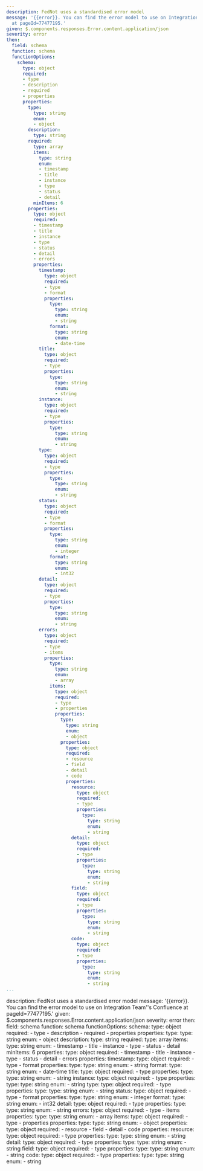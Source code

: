```yaml
---
description: FedNot uses a standardised error model
message: '{{error}}. You can find the error model to use on Integration Team''s Confluence
  at pageId=77477195.'
given: $.components.responses.Error.content.application/json
severity: error
then:
  field: schema
  function: schema
  functionOptions:
    schema:
      type: object
      required:
      - type
      - description
      - required
      - properties
      properties:
        type:
          type: string
          enum:
          - object
        description:
          type: string
        required:
          type: array
          items:
            type: string
            enum:
            - timestamp
            - title
            - instance
            - type
            - status
            - detail
          minItems: 6
        properties:
          type: object
          required:
          - timestamp
          - title
          - instance
          - type
          - status
          - detail
          - errors
          properties:
            timestamp:
              type: object
              required:
              - type
              - format
              properties:
                type:
                  type: string
                  enum:
                  - string
                format:
                  type: string
                  enum:
                  - date-time
            title:
              type: object
              required:
              - type
              properties:
                type:
                  type: string
                  enum:
                  - string
            instance:
              type: object
              required:
              - type
              properties:
                type:
                  type: string
                  enum:
                  - string
            type:
              type: object
              required:
              - type
              properties:
                type:
                  type: string
                  enum:
                  - string
            status:
              type: object
              required:
              - type
              - format
              properties:
                type:
                  type: string
                  enum:
                  - integer
                format:
                  type: string
                  enum:
                  - int32
            detail:
              type: object
              required:
              - type
              properties:
                type:
                  type: string
                  enum:
                  - string
            errors:
              type: object
              required:
              - type
              - items
              properties:
                type:
                  type: string
                  enum:
                  - array
                items:
                  type: object
                  required:
                  - type
                  - properties
                  properties:
                    type:
                      type: string
                      enum:
                      - object
                    properties:
                      type: object
                      required:
                      - resource
                      - field
                      - detail
                      - code
                      properties:
                        resource:
                          type: object
                          required:
                          - type
                          properties:
                            type:
                              type: string
                              enum:
                              - string
                        detail:
                          type: object
                          required:
                          - type
                          properties:
                            type:
                              type: string
                              enum:
                              - string
                        field:
                          type: object
                          required:
                          - type
                          properties:
                            type:
                              type: string
                              enum:
                              - string
                        code:
                          type: object
                          required:
                          - type
                          properties:
                            type:
                              type: string
                              enum:
                              - string
...
```

description: FedNot uses a standardised error model
message: '{{error}}. You can find the error model to use on Integration Team''s Confluence
  at pageId=77477195.'
given: $.components.responses.Error.content.application/json
severity: error
then:
  field: schema
  function: schema
  functionOptions:
    schema:
      type: object
      required:
      - type
      - description
      - required
      - properties
      properties:
        type:
          type: string
          enum:
          - object
        description:
          type: string
        required:
          type: array
          items:
            type: string
            enum:
            - timestamp
            - title
            - instance
            - type
            - status
            - detail
          minItems: 6
        properties:
          type: object
          required:
          - timestamp
          - title
          - instance
          - type
          - status
          - detail
          - errors
          properties:
            timestamp:
              type: object
              required:
              - type
              - format
              properties:
                type:
                  type: string
                  enum:
                  - string
                format:
                  type: string
                  enum:
                  - date-time
            title:
              type: object
              required:
              - type
              properties:
                type:
                  type: string
                  enum:
                  - string
            instance:
              type: object
              required:
              - type
              properties:
                type:
                  type: string
                  enum:
                  - string
            type:
              type: object
              required:
              - type
              properties:
                type:
                  type: string
                  enum:
                  - string
            status:
              type: object
              required:
              - type
              - format
              properties:
                type:
                  type: string
                  enum:
                  - integer
                format:
                  type: string
                  enum:
                  - int32
            detail:
              type: object
              required:
              - type
              properties:
                type:
                  type: string
                  enum:
                  - string
            errors:
              type: object
              required:
              - type
              - items
              properties:
                type:
                  type: string
                  enum:
                  - array
                items:
                  type: object
                  required:
                  - type
                  - properties
                  properties:
                    type:
                      type: string
                      enum:
                      - object
                    properties:
                      type: object
                      required:
                      - resource
                      - field
                      - detail
                      - code
                      properties:
                        resource:
                          type: object
                          required:
                          - type
                          properties:
                            type:
                              type: string
                              enum:
                              - string
                        detail:
                          type: object
                          required:
                          - type
                          properties:
                            type:
                              type: string
                              enum:
                              - string
                        field:
                          type: object
                          required:
                          - type
                          properties:
                            type:
                              type: string
                              enum:
                              - string
                        code:
                          type: object
                          required:
                          - type
                          properties:
                            type:
                              type: string
                              enum:
                              - string